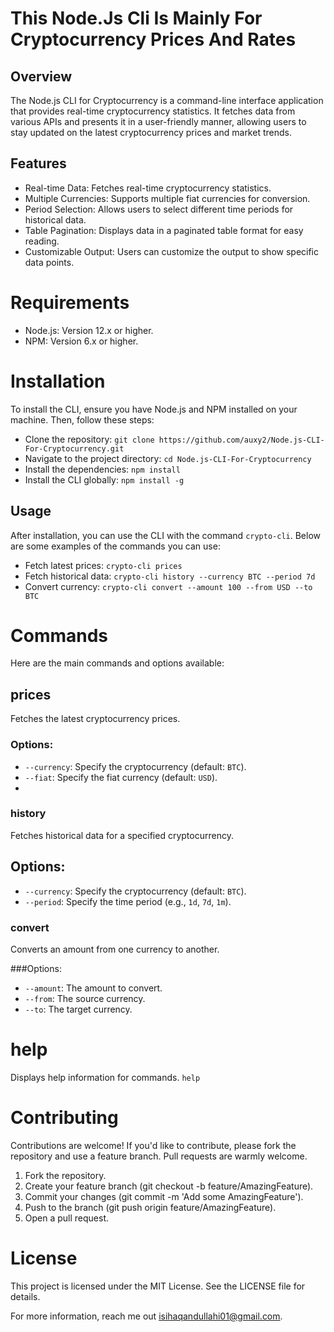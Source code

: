# This Node.Js Cli Is Mainly For Cryptocurrency Prices And Rates

## Overview


The Node.js CLI for Cryptocurrency is a command-line interface application that provides real-time cryptocurrency statistics. 
It fetches data from various APIs and presents it in a user-friendly manner, allowing users to stay updated on the latest cryptocurrency prices and market trends.

## Features


- Real-time Data: Fetches real-time cryptocurrency statistics.
- Multiple Currencies: Supports multiple fiat currencies for conversion.
- Period Selection: Allows users to select different time periods for historical data.
- Table Pagination: Displays data in a paginated table format for easy reading.
- Customizable Output: Users can customize the output to show specific data points.


# Requirements

- Node.js: Version 12.x or higher.
- NPM: Version 6.x or higher.


# Installation


To install the CLI, ensure you have Node.js and NPM installed on your machine. Then, follow these steps:

- Clone the repository: `git clone https://github.com/auxy2/Node.js-CLI-For-Cryptocurrency.git
`
- Navigate to the project directory: `cd Node.js-CLI-For-Cryptocurrency`
- Install the dependencies: `npm install`
- Install the CLI globally: `npm install -g`

## Usage
After installation, you can use the CLI with the command `crypto-cli`. Below are some examples of the commands you can use:

- Fetch latest prices: `crypto-cli prices`
- Fetch historical data: `crypto-cli history --currency BTC --period 7d`
- Convert currency: `crypto-cli convert --amount 100 --from USD --to BTC`
  
# Commands

Here are the main commands and options available:

## prices

Fetches the latest cryptocurrency prices.

### Options:

- `--currency`: Specify the cryptocurrency (default: `BTC`).
- `--fiat`: Specify the fiat currency (default: `USD`).
- 
### history
  Fetches historical data for a specified cryptocurrency.

## Options:

- `--currency`: Specify the cryptocurrency (default: `BTC`).
- `--period`: Specify the time period (e.g., `1d`, `7d`, `1m`).
  
### convert

Converts an amount from one currency to another.

###Options:

- `--amount`: The amount to convert.
- `--from`: The source currency.
- `--to`: The target currency.
  
# help

Displays help information for commands. `help`

# Contributing


Contributions are welcome! If you'd like to contribute, please fork the repository and use a feature branch. Pull requests are warmly welcome.

1. Fork the repository.
2. Create your feature branch (git checkout -b feature/AmazingFeature).
3. Commit your changes (git commit -m 'Add some AmazingFeature').
4. Push to the branch (git push origin feature/AmazingFeature).
4. Open a pull request.


# License

This project is licensed under the MIT License. See the LICENSE file for details.

For more information, reach me out isihaqandullahi01@gmail.com.
























